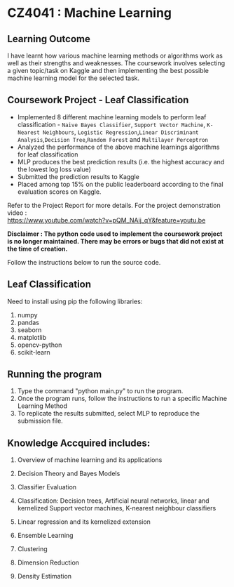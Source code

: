 # CZ4041 : Machine Learning

## Learning Outcome
I have learnt how various machine learning methods or algorithms work as well as their strengths and weaknesses. The coursework involves selecting a given topic/task on Kaggle and then implementing the best possible machine learning model for the selected task. 

## Coursework Project - Leaf Classification

- Implemented 8 different machine learning models to perform leaf classification - ``Naive Bayes Classifier``, ``Support Vector Machine``, ``K-Nearest Neighbours``, ``Logistic Regression``,``Linear Discriminant Analysis``,``Decision Tree``,``Random Forest`` and ``Multilayer Perceptron``
- Analyzed the performance of the above machine learnings algorithms for leaf classification
- MLP produces the best prediction results (i.e. the highest accuracy and the lowest log loss value) 
- Submitted the prediction results to Kaggle
- Placed among top 15% on the public leaderboard according to the final evaluation scores on Kaggle. 

Refer to the Project Report for more details. For the project demonstration video : \
https://www.youtube.com/watch?v=pQM_NAij_qY&feature=youtu.be

**Disclaimer : The python code used to implement the coursework project is no longer maintained. There may be errors or bugs that did not exist at the time of creation.**

Follow the instructions below to run the source code.

## Leaf Classification

Need to install using pip the following libraries:

1) numpy
2) pandas
3) seaborn
4) matplotlib
5) opencv-python
6) scikit-learn

## Running the program

1) Type the command "python main.py" to run the program.
2) Once the program runs, follow the instructions to run a specific Machine Learning Method
3) To replicate the results submitted, select MLP to reproduce the submission file.


## Knowledge Accquired includes: 

1. Overview of machine learning and its applications

2. Decision Theory and Bayes Models 

3. Classifier Evaluation 

4. Classification: Decision trees, Artificial neural networks, linear and kernelized Support vector machines, K-nearest neighbour classifiers 

5. Linear regression and its kernelized extension

6. Ensemble Learning

7. Clustering

8. Dimension Reduction

9. Density Estimation





